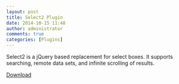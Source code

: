 ```yaml
---
layout: post
title: Select2 Plugin
date: 2014-10-15 11:48
author: administrator
comments: true
categories: [Plugins]
---
```

Select2 is a jQuery based replacement for select boxes. It supports searching, remote data sets, and infinite scrolling of results.

<a title="Download" href="http://ivaynberg.github.io/select2/">Download</a>
